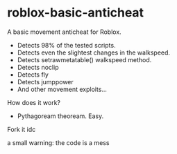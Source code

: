 # roblox-basic-anticheat

A basic movement anticheat for Roblox.
  - Detects 98% of the tested scripts.
  - Detects even the slightest changes in the walkspeed.
  - Detects setrawmetatable() walkspeed method.
  - Detects noclip
  - Detects fly
  - Detects jumppower
  - And other movement exploits...
 
How does it work?
  - Pythagoream theoream. Easy.

Fork it idc

a small warning: the code is a mess
  

